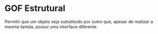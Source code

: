 # GOF Estrutural

Permitir que um objeto seja substituído por outro que, apesar de realizar a mesma tareda, possui uma interface diferente.